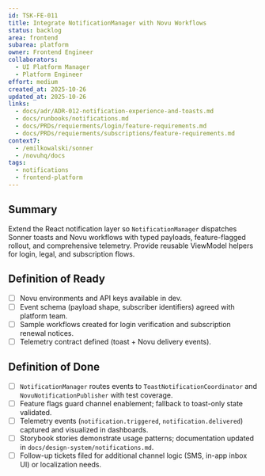 ```yaml
---
id: TSK-FE-011
title: Integrate NotificationManager with Novu Workflows
status: backlog
area: frontend
subarea: platform
owner: Frontend Engineer
collaborators:
  - UI Platform Manager
  - Platform Engineer
effort: medium
created_at: 2025-10-26
updated_at: 2025-10-26
links:
  - docs/adr/ADR-012-notification-experience-and-toasts.md
  - docs/runbooks/notifications.md
  - docs/PRDs/requierments/login/feature-requirements.md
  - docs/PRDs/requierments/subscriptions/feature-requirements.md
context7:
  - /emilkowalski/sonner
  - /novuhq/docs
tags:
  - notifications
  - frontend-platform
---
```


## Summary
Extend the React notification layer so `NotificationManager` dispatches Sonner toasts and Novu workflows with typed payloads, feature-flagged rollout, and comprehensive telemetry. Provide reusable ViewModel helpers for login, legal, and subscription flows.

## Definition of Ready
- [ ] Novu environments and API keys available in dev.
- [ ] Event schema (payload shape, subscriber identifiers) agreed with platform team.
- [ ] Sample workflows created for login verification and subscription renewal notices.
- [ ] Telemetry contract defined (toast + Novu delivery events).

## Definition of Done
- [ ] `NotificationManager` routes events to `ToastNotificationCoordinator` and `NovuNotificationPublisher` with test coverage.
- [ ] Feature flags guard channel enablement; fallback to toast-only state validated.
- [ ] Telemetry events (`notification.triggered`, `notification.delivered`) captured and visualized in dashboards.
- [ ] Storybook stories demonstrate usage patterns; documentation updated in `docs/design-system/notifications.md`.
- [ ] Follow-up tickets filed for additional channel logic (SMS, in-app inbox UI) or localization needs.

